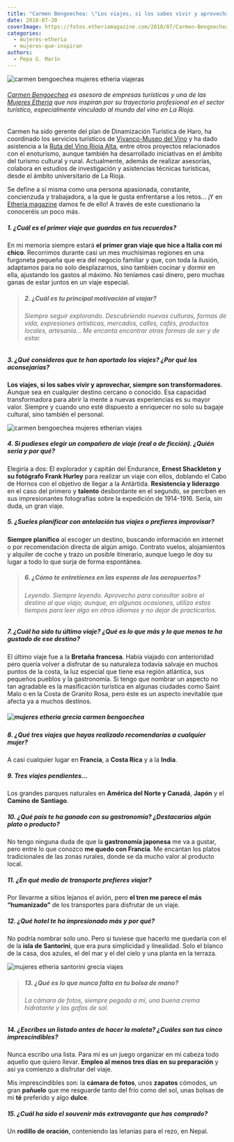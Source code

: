 ```yaml
---
title: "Carmen Bengoechea: \"Los viajes, si los sabes vivir y aprovechar, siempre son transformadores\""
date: 2018-07-30
coverImage: https://fotos.etheriamagazine.com/2018/07/Carmen-Bengoechea-Mujer-Etheria-2.jpg
categories: 
  - mujeres-etheria
  - mujeres-que-inspiran
authors: 
  - Pepa G. Marín
---
```


![carmen bengoechea mujeres etheria viajeras](https://fotos.etheriamagazine.com/2018/07/Carmen-Bengoechea-Mujer-Etheria-1-1024x733.jpg)

###### [Carmen Bengoechea](https://www.carmenbengoechea.com/) es asesora de empresas turísticas y una de las [Mujeres Etheria](https://etheriamagazine.com/category/mujeres-etheria/) que nos inspiran por su trayectoria profesional en el sector turístico, especialmente vinculado al mundo del vino en La Rioja.

Carmen ha sido gerente del plan de Dinamización Turística de Haro, ha coordinado los servicios turísticos de [Vivanco-Museo del Vino](https://vivancoculturadevino.es/es/fundacion/museo-vivanco/) y ha dado asistencia a la [Ruta del Vino Rioja Alta](https://www.rutasdelvinorioja.com/), entre otros proyectos relacionados con el enoturismo, aunque también ha desarrollado iniciativas en el ámbito del turismo cultural y rural. Actualmente, además de realizar asesorías, colabora en estudios de investigación y asistencias técnicas turísticas, desde el ámbito universitario de La Rioja.

Se define a sí misma como una persona apasionada, constante, concienzuda y trabajadora, a la que le gusta enfrentarse a los retos... ¡Y en [Etheria magazine](https://etheriamagazine.com) damos fe de ello! A través de este cuestionario la conoceréis un poco más.

##### 1\. ¿Cuál es el primer viaje que guardas en tus recuerdos?

En mi memoria siempre estará **el primer gran viaje que hice a Italia con mi chico**. Recorrimos durante casi un mes muchísimas regiones en una furgoneta pequeña que era del negocio familiar y que, con toda la ilusión, adaptamos para no solo desplazarnos, sino también cocinar y dormir en ella, ajustando los gastos al máximo. No teníamos casi dinero, pero muchas ganas de estar juntos en un viaje especial.

> ##### 2\. ¿Cuál es tu principal motivación al viajar?
> 
> ###### Siempre seguir explorando. Descubriendo nuevas culturas, formas de vida, expresiones artísticas, mercados, calles, cafés, productos locales, artesanía... Me encanta encontrar otras formas de ser y de estar.

##### 3\. ¿Qué consideras que te han aportado los viajes? ¿Por qué los aconsejarías?

**Los viajes, si los sabes vivir y aprovechar, siempre son transformadores**. Aunque sea en cualquier destino cercano o conocido. Esa capacidad transformadora para abrir la mente a nuevas experiencias es su mayor valor. Siempre y cuando uno esté dispuesto a enriquecer no solo su bagaje cultural, sino también el personal.

![carmen bengoechea mujeres etherian viajes](https://fotos.etheriamagazine.com/2018/07/Carmen-Bengoechea-mujer-etheria-grecia-1024x653.jpg)

##### 4\. Si pudieses elegir un compañero de viaje (real o de ficción). ¿Quién sería y por qué?

Elegiría a dos: El explorador y capitán del Endurance, **Ernest Shackleton y su fotógrafo Frank Hurley** para realizar un viaje con ellos, doblando el Cabo de Hornos con el objetivo de llegar a la Antártida. **Resistencia y liderazgo** en el caso del primero y **talento** desbordante en el segundo, se perciben en sus impresionantes fotografías sobre la expedición de 1914-1916. Sería, sin duda, un gran viaje.

##### 5\. ¿Sueles planificar con antelación tus viajes o prefieres improvisar?

**Siempre planifico** al escoger un destino, buscando información en internet o por recomendación directa de algún amigo. Contrato vuelos, alojamientos y alquiler de coche y trazo un posible itinerario, aunque luego le doy su lugar a todo lo que surja de forma espontánea.

> ##### 6\. ¿Cómo te entretienes en las esperas de los aeropuertos?
> 
> ###### Leyendo. Siempre leyendo. Aprovecho para consultar sobre el destino al que viajo; aunque, en algunas ocasiones, utilizo estos tiempos para leer algo en otros idiomas y no dejar de practicarlos.

##### 7\. ¿Cuál ha sido tu último viaje? ¿Qué es lo que más y lo que menos te ha gustado de ese destino?

El último viaje fue a la **Bretaña francesa**. Había viajado con anterioridad pero quería volver a disfrutar de su naturaleza todavía salvaje en muchos puntos de la costa, la luz especial que tiene esa región atlántica, sus pequeños pueblos y la gastronomía. Si tengo que nombrar un aspecto no tan agradable es la masificación turística en algunas ciudades como Saint Malo o en la Costa de Granito Rosa, pero éste es un aspecto inevitable que afecta ya a muchos destinos.

##### ![mujeres etheria grecia carmen bengoechea](https://fotos.etheriamagazine.com/2018/07/Carmen-Bengoechea-Mujer-Etheria-1014x1024.jpg)

##### 8\. ¿Qué tres viajes que hayas realizado recomendarías a cualquier mujer?

A casi cualquier lugar en **Francia**, a **Costa Rica** y a la **India**.

##### 9\. Tres viajes pendientes…

Los grandes parques naturales en **América del Norte y Canadá**, **Japón** y el **Camino de Santiago**.

##### 10\. ¿Qué país te ha ganado con su gastronomía? ¿Destacarías algún plato o producto?

No tengo ninguna duda de que la **gastronomía japonesa** me va a gustar, pero entre lo que conozco **me quedo con Francia**. Me encantan los platos tradicionales de las zonas rurales, donde se da mucho valor al producto local.

##### 11\. ¿En qué medio de transporte prefieres viajar?

Por llevarme a sitios lejanos el avión, pero **el tren me parece el más “humanizado”** de los transportes para disfrutar de un viaje.

##### 12\. ¿Qué hotel te ha impresionado más y por qué?

No podría nombrar solo uno. Pero si tuviese que hacerlo me quedaría con el de la **isla de Santorini**, que era pura simplicidad y linealidad. Solo el blanco de la casa, dos azules, el del mar y el del cielo y una planta en la terraza.

![mujeres etheria santorini grecia viajes](https://fotos.etheriamagazine.com/2018/07/Carmen-Bengoechea-MujerEtheria-grecia-1024x727.jpg)

> ##### 13\. ¿Qué es lo que nunca falta en tu bolsa de mano?
> 
> ###### La cámara de fotos, siempre pegada a mí, una buena crema hidratante y las gafas de sol.

##### 14\. ¿Escribes un listado antes de hacer la maleta? ¿Cuáles son tus cinco imprescindibles?

Nunca escribo una lista. Para mí es un juego organizar en mi cabeza todo aquello que quiero llevar. **Empleo al menos tres días en su preparación** y así ya comienzo a disfrutar del viaje.

Mis imprescindibles son: la **cámara de fotos**, unos **zapatos** cómodos, un gran **pañuelo** que me resguarde tanto del frío como del sol, unas bolsas de mi **té** preferido y algo **dulce**.

##### 15\. ¿Cuál ha sido el souvenir más extravagante que has comprado?

Un **rodillo de oración**, conteniendo las letanías para el rezo, en Nepal.
